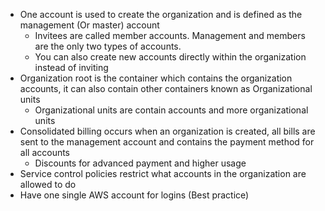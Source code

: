 - One account is used to create the organization and is defined as the management (Or master) account
	- Invitees are called member accounts. Management and members are the only two types of accounts.
	- You can also create new accounts directly within the organization instead of inviting
- Organization root is the container which contains the organization accounts, it can also contain other containers known as Organizational units
	- Organizational units are contain accounts and more organizational units
- Consolidated billing occurs when an organization is created, all bills are sent to the management account and contains the payment method for all accounts
	- Discounts for advanced payment and higher usage
- Service control policies restrict what accounts in the organization are allowed to do
- Have one single AWS account for logins (Best practice)

